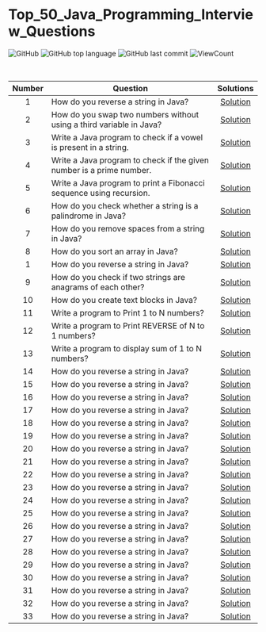 # Top_50_Java_Programming_Interview_Questions


![GitHub](https://img.shields.io/github/license/hegdepavankumar/Top_50_Java_Programming_Interview_Questions?style=flat)
![GitHub top language](https://img.shields.io/github/languages/top/hegdepavankumar/Top_50_Java_Programming_Interview_Questions?style=flat)
![GitHub last commit](https://img.shields.io/github/last-commit/hegdepavankumar/Top_50_Java_Programming_Interview_Questions?style=flat)
![ViewCount](https://views.whatilearened.today/views/github/hegdepavankumar/Top_50_Java_Programming_Interview_Questions.svg?cache=remove)



<br>


| Number | Question| Solutions |
|:------:|------------|:---------:|
| 1 | How do you reverse a string in Java? | [Solution](https://github.com/hegdepavankumar/Top_50_Java_Programming_Interview_Questions/blob/main/Java_Programs/Question1.java)
| 2 | How do you swap two numbers without using a third variable in Java? | [Solution](https://github.com/hegdepavankumar/Top_50_Java_Programming_Interview_Questions/blob/main/Java_Programs/Question2.java)
| 3 | Write a Java program to check if a vowel is present in a string. | [Solution](https://github.com/hegdepavankumar/Top_50_Java_Programming_Interview_Questions/blob/main/Java_Programs/Question3.java)
| 4 | Write a Java program to check if the given number is a prime number. | [Solution](https://github.com/hegdepavankumar/Top_50_Java_Programming_Interview_Questions/blob/main/Java_Programs/Question4.java)
| 5 | Write a Java program to print a Fibonacci sequence using recursion. | [Solution](https://github.com/hegdepavankumar/Top_50_Java_Programming_Interview_Questions/blob/main/Question5.java)
| 6 | How do you check whether a string is a palindrome in Java? | [Solution](https://github.com/hegdepavankumar/Top_50_Java_Programming_Interview_Questions/blob/main/Question6.java)
| 7 | How do you remove spaces from a string in Java? | [Solution](https://github.com/hegdepavankumar/Top_50_Java_Programming_Interview_Questions/blob/main/Question7.java)
| 8 | How do you sort an array in Java?| [Solution](https://github.com/hegdepavankumar/Top_50_Java_Programming_Interview_Questions/blob/main/Question8.java)
| 1 | How do you reverse a string in Java? | [Solution](https://github.com/hegdepavankumar/Top_50_Java_Programming_Interview_Questions/blob/main/Java_Programs/Question1.java)
| 9 | How do you check if two strings are anagrams of each other?| [Solution](https://github.com/hegdepavankumar/Top_50_Java_Programming_Interview_Questions/blob/main/Question9.java)
| 10 | How do you create text blocks in Java?| [Solution](https://github.com/hegdepavankumar/Top_50_Java_Programming_Interview_Questions/blob/main/Question10.java)
| 11 | Write a program to Print 1 to N numbers? | [Solution](https://github.com/hegdepavankumar/Top_50_Java_Programming_Interview_Questions/blob/main/Java_Programs/Question11.java)
| 12 | Write a program to Print REVERSE of N to 1 numbers? | [Solution](https://github.com/hegdepavankumar/Top_50_Java_Programming_Interview_Questions/blob/main/Java_Programs/Question12.java)
| 13 | Write a program to display sum of 1 to N numbers? | [Solution](https://github.com/hegdepavankumar/Top_50_Java_Programming_Interview_Questions/blob/main/Java_Programs/Question13.java)
| 14 | How do you reverse a string in Java? | [Solution](https://github.com/hegdepavankumar/Top_50_Java_Programming_Interview_Questions/blob/main/Java_Programs/Question1.java)
| 15 | How do you reverse a string in Java? | [Solution](https://github.com/hegdepavankumar/Top_50_Java_Programming_Interview_Questions/blob/main/Java_Programs/Question1.java)
| 16 | How do you reverse a string in Java? | [Solution](https://github.com/hegdepavankumar/Top_50_Java_Programming_Interview_Questions/blob/main/Java_Programs/Question1.java)
| 17 | How do you reverse a string in Java? | [Solution](https://github.com/hegdepavankumar/Top_50_Java_Programming_Interview_Questions/blob/main/Java_Programs/Question1.java)
| 18 | How do you reverse a string in Java? | [Solution](https://github.com/hegdepavankumar/Top_50_Java_Programming_Interview_Questions/blob/main/Java_Programs/Question1.java)
| 19 | How do you reverse a string in Java? | [Solution](https://github.com/hegdepavankumar/Top_50_Java_Programming_Interview_Questions/blob/main/Java_Programs/Question1.java)
| 20 | How do you reverse a string in Java? | [Solution](https://github.com/hegdepavankumar/Top_50_Java_Programming_Interview_Questions/blob/main/Java_Programs/Question1.java)
| 21 | How do you reverse a string in Java? | [Solution](https://github.com/hegdepavankumar/Top_50_Java_Programming_Interview_Questions/blob/main/Java_Programs/Question1.java)
| 22 | How do you reverse a string in Java? | [Solution](https://github.com/hegdepavankumar/Top_50_Java_Programming_Interview_Questions/blob/main/Java_Programs/Question1.java)
| 23 | How do you reverse a string in Java? | [Solution](https://github.com/hegdepavankumar/Top_50_Java_Programming_Interview_Questions/blob/main/Java_Programs/Question1.java)
| 24 | How do you reverse a string in Java? | [Solution](https://github.com/hegdepavankumar/Top_50_Java_Programming_Interview_Questions/blob/main/Java_Programs/Question1.java)
| 25 | How do you reverse a string in Java? | [Solution](https://github.com/hegdepavankumar/Top_50_Java_Programming_Interview_Questions/blob/main/Java_Programs/Question1.java)
| 26 | How do you reverse a string in Java? | [Solution](https://github.com/hegdepavankumar/Top_50_Java_Programming_Interview_Questions/blob/main/Java_Programs/Question1.java)
| 27| How do you reverse a string in Java? | [Solution](https://github.com/hegdepavankumar/Top_50_Java_Programming_Interview_Questions/blob/main/Java_Programs/Question1.java)
| 28| How do you reverse a string in Java? | [Solution](https://github.com/hegdepavankumar/Top_50_Java_Programming_Interview_Questions/blob/main/Java_Programs/Question1.java)
| 29| How do you reverse a string in Java? | [Solution](https://github.com/hegdepavankumar/Top_50_Java_Programming_Interview_Questions/blob/main/Java_Programs/Question1.java)
| 30 | How do you reverse a string in Java? | [Solution](https://github.com/hegdepavankumar/Top_50_Java_Programming_Interview_Questions/blob/main/Java_Programs/Question1.java)
| 31 | How do you reverse a string in Java? | [Solution](https://github.com/hegdepavankumar/Top_50_Java_Programming_Interview_Questions/blob/main/Java_Programs/Question1.java)
| 32 | How do you reverse a string in Java? | [Solution](https://github.com/hegdepavankumar/Top_50_Java_Programming_Interview_Questions/blob/main/Java_Programs/Question1.java)
| 33 | How do you reverse a string in Java? | [Solution](https://github.com/hegdepavankumar/Top_50_Java_Programming_Interview_Questions/blob/main/Java_Programs/Question1.java)
